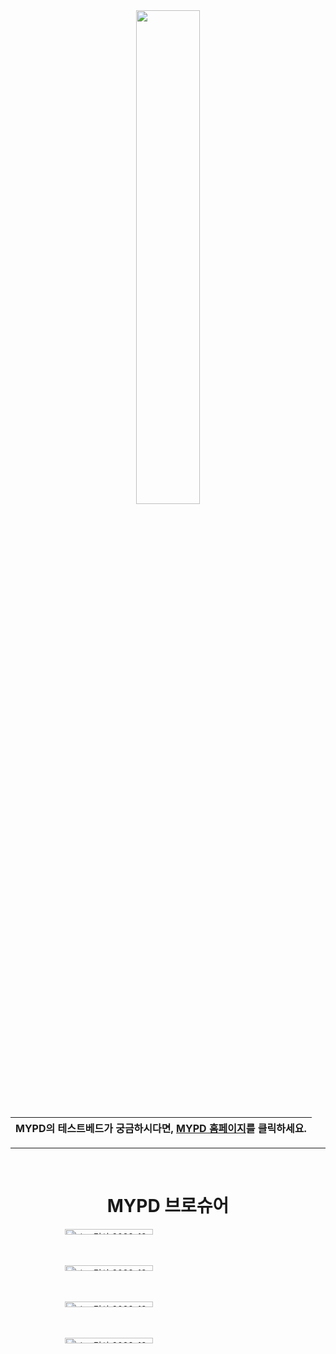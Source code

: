 <div align="center">
<img width="45%" src="https://user-images.githubusercontent.com/79035672/208195505-bee3de0f-88cf-4eaf-9183-2c185bf36b8e.png">
</div>

<div align="center">

|<center>                       MYPD의 테스트베드가 궁금하시다면, [MYPD 홈페이지](https://mypd.kr)를 클릭하세요.                         </center>|
|-------|
-----

</div>
<br>

<h1 align="center"> MYPD 브로슈어</h1>
<div style="  display: grid;
  grid-template-columns: repeat(auto-fill, minmax(700px, 1fr));
  grid-gap: 1em;" align=center >
<img width="45%" alt="스크린샷 2022-12-17 오전 5 48 33" src="https://user-images.githubusercontent.com/79035672/208186909-810471f9-c12a-4f0d-a181-1feb67fe014e.png">
<img width="45%" alt="스크린샷 2022-12-17 오전 5 48 55" src="https://user-images.githubusercontent.com/79035672/208186921-b6676adf-5b0c-4934-8e2c-38040a78440d.png">
<img width="45%" alt="스크린샷 2022-12-17 오전 5 49 05" src="https://user-images.githubusercontent.com/79035672/208186930-cd1af9a2-abf6-44c7-9875-58bfd239e435.png">
<img width="45%" alt="스크린샷 2022-12-17 오전 5 49 14" src="https://user-images.githubusercontent.com/79035672/208186937-473029b1-f957-4bf9-989c-db527015dd9d.png">
</div>

